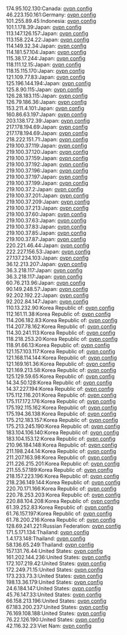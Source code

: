 174.95.102.130:Canada: [ovpn config](vpn/174_95_102_130.ovpn)  
46.223.150.161:Germany: [ovpn config](vpn/46_223_150_161.ovpn)  
101.255.89.45:Indonesia: [ovpn config](vpn/101_255_89_45.ovpn)  
101.1.178.39:Japan: [ovpn config](vpn/101_1_178_39.ovpn)  
113.147.126.157:Japan: [ovpn config](vpn/113_147_126_157.ovpn)  
113.158.224.22:Japan: [ovpn config](vpn/113_158_224_22.ovpn)  
114.149.32.34:Japan: [ovpn config](vpn/114_149_32_34.ovpn)  
114.181.57.104:Japan: [ovpn config](vpn/114_181_57_104.ovpn)  
115.38.17.244:Japan: [ovpn config](vpn/115_38_17_244.ovpn)  
118.111.12.15:Japan: [ovpn config](vpn/118_111_12_15.ovpn)  
118.15.115.170:Japan: [ovpn config](vpn/118_15_115_170.ovpn)  
121.109.77.83:Japan: [ovpn config](vpn/121_109_77_83.ovpn)  
125.196.144.194:Japan: [ovpn config](vpn/125_196_144_194.ovpn)  
125.8.90.115:Japan: [ovpn config](vpn/125_8_90_115.ovpn)  
126.28.183.115:Japan: [ovpn config](vpn/126_28_183_115.ovpn)  
126.79.186.36:Japan: [ovpn config](vpn/126_79_186_36.ovpn)  
153.211.4.101:Japan: [ovpn config](vpn/153_211_4_101.ovpn)  
160.86.63.197:Japan: [ovpn config](vpn/160_86_63_197.ovpn)  
203.138.172.39:Japan: [ovpn config](vpn/203_138_172_39.ovpn)  
217.178.194.69:Japan: [ovpn config](vpn/217_178_194_69.ovpn)  
217.178.194.69:Japan: [ovpn config](vpn/217_178_194_69.ovpn)  
218.222.151.71:Japan: [ovpn config](vpn/218_222_151_71.ovpn)  
219.100.37.119:Japan: [ovpn config](vpn/219_100_37_119.ovpn)  
219.100.37.120:Japan: [ovpn config](vpn/219_100_37_120.ovpn)  
219.100.37.159:Japan: [ovpn config](vpn/219_100_37_159.ovpn)  
219.100.37.192:Japan: [ovpn config](vpn/219_100_37_192.ovpn)  
219.100.37.196:Japan: [ovpn config](vpn/219_100_37_196.ovpn)  
219.100.37.197:Japan: [ovpn config](vpn/219_100_37_197.ovpn)  
219.100.37.199:Japan: [ovpn config](vpn/219_100_37_199.ovpn)  
219.100.37.2:Japan: [ovpn config](vpn/219_100_37_2.ovpn)  
219.100.37.201:Japan: [ovpn config](vpn/219_100_37_201.ovpn)  
219.100.37.209:Japan: [ovpn config](vpn/219_100_37_209.ovpn)  
219.100.37.213:Japan: [ovpn config](vpn/219_100_37_213.ovpn)  
219.100.37.60:Japan: [ovpn config](vpn/219_100_37_60.ovpn)  
219.100.37.63:Japan: [ovpn config](vpn/219_100_37_63.ovpn)  
219.100.37.83:Japan: [ovpn config](vpn/219_100_37_83.ovpn)  
219.100.37.85:Japan: [ovpn config](vpn/219_100_37_85.ovpn)  
219.100.37.87:Japan: [ovpn config](vpn/219_100_37_87.ovpn)  
220.221.46.44:Japan: [ovpn config](vpn/220_221_46_44.ovpn)  
222.227.156.53:Japan: [ovpn config](vpn/222_227_156_53.ovpn)  
27.137.234.103:Japan: [ovpn config](vpn/27_137_234_103.ovpn)  
36.12.213.207:Japan: [ovpn config](vpn/36_12_213_207.ovpn)  
36.3.218.117:Japan: [ovpn config](vpn/36_3_218_117.ovpn)  
36.3.218.117:Japan: [ovpn config](vpn/36_3_218_117.ovpn)  
60.76.213.96:Japan: [ovpn config](vpn/60_76_213_96.ovpn)  
90.149.248.57:Japan: [ovpn config](vpn/90_149_248_57.ovpn)  
92.202.192.22:Japan: [ovpn config](vpn/92_202_192_22.ovpn)  
92.202.84.147:Japan: [ovpn config](vpn/92_202_84_147.ovpn)  
110.13.232.90:Korea Republic of: [ovpn config](vpn/110_13_232_90.ovpn)  
112.161.11.38:Korea Republic of: [ovpn config](vpn/112_161_11_38.ovpn)  
114.206.182.83:Korea Republic of: [ovpn config](vpn/114_206_182_83.ovpn)  
114.207.78.162:Korea Republic of: [ovpn config](vpn/114_207_78_162.ovpn)  
114.30.241.113:Korea Republic of: [ovpn config](vpn/114_30_241_113.ovpn)  
118.218.253.20:Korea Republic of: [ovpn config](vpn/118_218_253_20.ovpn)  
118.91.66.13:Korea Republic of: [ovpn config](vpn/118_91_66_13.ovpn)  
121.157.103.117:Korea Republic of: [ovpn config](vpn/121_157_103_117.ovpn)  
121.168.114.144:Korea Republic of: [ovpn config](vpn/121_168_114_144.ovpn)  
121.169.161.36:Korea Republic of: [ovpn config](vpn/121_169_161_36.ovpn)  
121.169.213.58:Korea Republic of: [ovpn config](vpn/121_169_213_58.ovpn)  
125.129.59.65:Korea Republic of: [ovpn config](vpn/125_129_59_65.ovpn)  
14.34.50.128:Korea Republic of: [ovpn config](vpn/14_34_50_128.ovpn)  
14.37.227.194:Korea Republic of: [ovpn config](vpn/14_37_227_194.ovpn)  
175.112.116.201:Korea Republic of: [ovpn config](vpn/175_112_116_201.ovpn)  
175.117.172.176:Korea Republic of: [ovpn config](vpn/175_117_172_176.ovpn)  
175.192.115.162:Korea Republic of: [ovpn config](vpn/175_192_115_162.ovpn)  
175.194.36.138:Korea Republic of: [ovpn config](vpn/175_194_36_138.ovpn)  
175.212.183.157:Korea Republic of: [ovpn config](vpn/175_212_183_157.ovpn)  
175.213.245.190:Korea Republic of: [ovpn config](vpn/175_213_245_190.ovpn)  
183.104.106.140:Korea Republic of: [ovpn config](vpn/183_104_106_140.ovpn)  
183.104.153.12:Korea Republic of: [ovpn config](vpn/183_104_153_12.ovpn)  
210.96.184.148:Korea Republic of: [ovpn config](vpn/210_96_184_148.ovpn)  
211.198.244.14:Korea Republic of: [ovpn config](vpn/211_198_244_14.ovpn)  
211.207.163.98:Korea Republic of: [ovpn config](vpn/211_207_163_98.ovpn)  
211.226.215.201:Korea Republic of: [ovpn config](vpn/211_226_215_201.ovpn)  
211.55.57.189:Korea Republic of: [ovpn config](vpn/211_55_57_189.ovpn)  
218.157.223.196:Korea Republic of: [ovpn config](vpn/218_157_223_196.ovpn)  
218.236.149.144:Korea Republic of: [ovpn config](vpn/218_236_149_144.ovpn)  
220.70.171.166:Korea Republic of: [ovpn config](vpn/220_70_171_166.ovpn)  
220.78.253.203:Korea Republic of: [ovpn config](vpn/220_78_253_203.ovpn)  
220.88.104.208:Korea Republic of: [ovpn config](vpn/220_88_104_208.ovpn)  
61.39.252.83:Korea Republic of: [ovpn config](vpn/61_39_252_83.ovpn)  
61.76.157.197:Korea Republic of: [ovpn config](vpn/61_76_157_197.ovpn)  
61.78.200.216:Korea Republic of: [ovpn config](vpn/61_78_200_216.ovpn)  
128.69.241.221:Russian Federation: [ovpn config](vpn/128_69_241_221.ovpn)  
171.5.171.134:Thailand: [ovpn config](vpn/171_5_171_134.ovpn)  
1.4.173.148:Thailand: [ovpn config](vpn/1_4_173_148.ovpn)  
58.136.65.249:Thailand: [ovpn config](vpn/58_136_65_249.ovpn)  
157.131.76.44:United States: [ovpn config](vpn/157_131_76_44.ovpn)  
161.202.144.236:United States: [ovpn config](vpn/161_202_144_236.ovpn)  
172.107.219.42:United States: [ovpn config](vpn/172_107_219_42.ovpn)  
172.249.71.15:United States: [ovpn config](vpn/172_249_71_15.ovpn)  
173.233.73.3:United States: [ovpn config](vpn/173_233_73_3.ovpn)  
198.13.36.179:United States: [ovpn config](vpn/198_13_36_179.ovpn)  
24.6.184.147:United States: [ovpn config](vpn/24_6_184_147.ovpn)  
45.76.147.33:United States: [ovpn config](vpn/45_76_147_33.ovpn)  
66.158.213.196:United States: [ovpn config](vpn/66_158_213_196.ovpn)  
67.183.200.237:United States: [ovpn config](vpn/67_183_200_237.ovpn)  
76.169.108.188:United States: [ovpn config](vpn/76_169_108_188.ovpn)  
76.22.126.190:United States: [ovpn config](vpn/76_22_126_190.ovpn)  
42.116.32.23:Viet Nam: [ovpn config](vpn/42_116_32_23.ovpn)  
